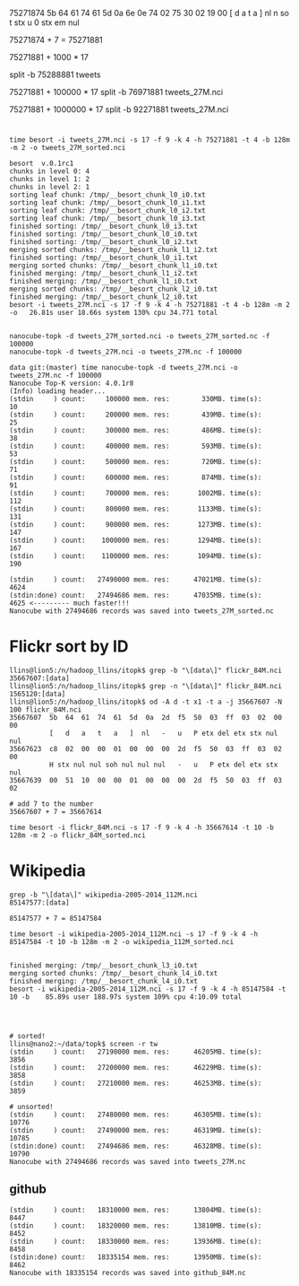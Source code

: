 75271874    5b  64  61  74  61  5d  0a  6e  0e  74  02  75  30  02  19  00
           [   d   a   t   a   ]  nl   n  so   t stx   u   0 stx  em nul

75271874 + 7 = 75271881


75271881 + 1000 * 17

split -b 75288881 tweets



75271881 + 100000 * 17
split -b 76971881 tweets_27M.nci




75271881 + 1000000 * 17
split -b 92271881 tweets_27M.nci



# 
    time besort -i tweets_27M.nci -s 17 -f 9 -k 4 -h 75271881 -t 4 -b 128m -m 2 -o tweets_27M_sorted.nci

    besort  v.0.1rc1
    chunks in level 0: 4
    chunks in level 1: 2
    chunks in level 2: 1
    sorting leaf chunk: /tmp/__besort_chunk_l0_i0.txt
    sorting leaf chunk: /tmp/__besort_chunk_l0_i1.txt
    sorting leaf chunk: /tmp/__besort_chunk_l0_i2.txt
    sorting leaf chunk: /tmp/__besort_chunk_l0_i3.txt
    finished sorting: /tmp/__besort_chunk_l0_i3.txt
    finished sorting: /tmp/__besort_chunk_l0_i0.txt
    finished sorting: /tmp/__besort_chunk_l0_i2.txt
    merging sorted chunks: /tmp/__besort_chunk_l1_i2.txt
    finished sorting: /tmp/__besort_chunk_l0_i1.txt
    merging sorted chunks: /tmp/__besort_chunk_l1_i0.txt
    finished merging: /tmp/__besort_chunk_l1_i2.txt
    finished merging: /tmp/__besort_chunk_l1_i0.txt
    merging sorted chunks: /tmp/__besort_chunk_l2_i0.txt
    finished merging: /tmp/__besort_chunk_l2_i0.txt
    besort -i tweets_27M.nci -s 17 -f 9 -k 4 -h 75271881 -t 4 -b 128m -m 2 -o   26.81s user 18.66s system 130% cpu 34.771 total


    nanocube-topk -d tweets_27M_sorted.nci -o tweets_27M_sorted.nc -f 100000
    nanocube-topk -d tweets_27M.nci -o tweets_27M.nc -f 100000

    data git:(master) time nanocube-topk -d tweets_27M.nci -o tweets_27M.nc -f 100000
    Nanocube Top-K version: 4.0.1r8
    (Info) loading header...
    (stdin     ) count:     100000 mem. res:        330MB. time(s):         10
    (stdin     ) count:     200000 mem. res:        439MB. time(s):         25
    (stdin     ) count:     300000 mem. res:        486MB. time(s):         38
    (stdin     ) count:     400000 mem. res:        593MB. time(s):         53
    (stdin     ) count:     500000 mem. res:        720MB. time(s):         71
    (stdin     ) count:     600000 mem. res:        874MB. time(s):         91
    (stdin     ) count:     700000 mem. res:       1002MB. time(s):        112
    (stdin     ) count:     800000 mem. res:       1133MB. time(s):        131
    (stdin     ) count:     900000 mem. res:       1273MB. time(s):        147
    (stdin     ) count:    1000000 mem. res:       1294MB. time(s):        167
    (stdin     ) count:    1100000 mem. res:       1094MB. time(s):        190

    (stdin     ) count:   27490000 mem. res:      47021MB. time(s):       4624
    (stdin:done) count:   27494686 mem. res:      47035MB. time(s):       4625 <--------- much faster!!!
    Nanocube with 27494686 records was saved into tweets_27M_sorted.nc

# Flickr sort by ID

    llins@lion5:/n/hadoop_llins/itopk$ grep -b "\[data\]" flickr_84M.nci
    35667607:[data]
    llins@lion5:/n/hadoop_llins/itopk$ grep -n "\[data\]" flickr_84M.nci
    1565120:[data]
    llins@lion5:/n/hadoop_llins/itopk$ od -A d -t x1 -t a -j 35667607 -N 100 flickr_84M.nci
    35667607  5b  64  61  74  61  5d  0a  2d  f5  50  03  ff  03  02  00  00
              [   d   a   t   a   ]  nl   -   u   P etx del etx stx nul nul
    35667623  c8  02  00  00  01  00  00  00  2d  f5  50  03  ff  03  02  00
              H stx nul nul soh nul nul nul   -   u   P etx del etx stx nul
    35667639  00  51  10  00  00  01  00  00  00  2d  f5  50  03  ff  03  02

    # add 7 to the number
    35667607 + 7 = 35667614

    time besort -i flickr_84M.nci -s 17 -f 9 -k 4 -h 35667614 -t 10 -b 128m -m 2 -o flickr_84M_sorted.nci

# Wikipedia

    grep -b "\[data\]" wikipedia-2005-2014_112M.nci
    85147577:[data]

    85147577 + 7 = 85147584

    time besort -i wikipedia-2005-2014_112M.nci -s 17 -f 9 -k 4 -h 85147584 -t 10 -b 128m -m 2 -o wikipedia_112M_sorted.nci


    finished merging: /tmp/__besort_chunk_l3_i0.txt
    merging sorted chunks: /tmp/__besort_chunk_l4_i0.txt
    finished merging: /tmp/__besort_chunk_l4_i0.txt
    besort -i wikipedia-2005-2014_112M.nci -s 17 -f 9 -k 4 -h 85147584 -t 10 -b    85.89s user 188.97s system 109% cpu 4:10.09 total




    # sorted!
    llins@nano2:~/data/topk$ screen -r tw
    (stdin     ) count:   27190000 mem. res:      46205MB. time(s):       3856
    (stdin     ) count:   27200000 mem. res:      46229MB. time(s):       3858
    (stdin     ) count:   27210000 mem. res:      46253MB. time(s):       3859

    # unsorted!
    (stdin     ) count:   27480000 mem. res:      46305MB. time(s):      10776
    (stdin     ) count:   27490000 mem. res:      46319MB. time(s):      10785
    (stdin:done) count:   27494686 mem. res:      46328MB. time(s):      10790
    Nanocube with 27494686 records was saved into tweets_27M.nc


## github

    (stdin     ) count:   18310000 mem. res:      13804MB. time(s):       8447
    (stdin     ) count:   18320000 mem. res:      13810MB. time(s):       8452
    (stdin     ) count:   18330000 mem. res:      13936MB. time(s):       8458
    (stdin:done) count:   18335154 mem. res:      13950MB. time(s):       8462
    Nanocube with 18335154 records was saved into github_84M.nc